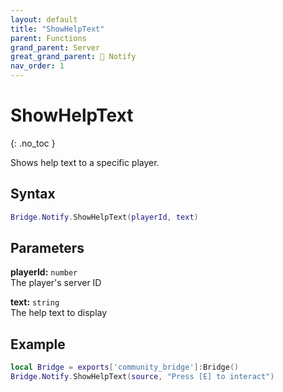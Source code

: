 ```yaml
---
layout: default
title: "ShowHelpText"
parent: Functions
grand_parent: Server
great_grand_parent: 🔔 Notify
nav_order: 1
---
```


# ShowHelpText
{: .no_toc }

Shows help text to a specific player.

## Syntax

```lua
Bridge.Notify.ShowHelpText(playerId, text)
```

## Parameters

**playerId:** `number`  
The player's server ID

**text:** `string`  
The help text to display

## Example

```lua
local Bridge = exports['community_bridge']:Bridge()
Bridge.Notify.ShowHelpText(source, "Press [E] to interact")
```